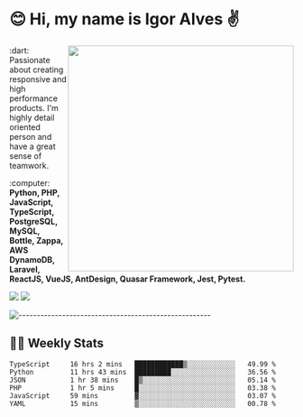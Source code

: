 # :blush: Hi, my name is Igor Alves :v:

<img src="https://github-readme-stats.vercel.app/api?username=iguit0&show_icons=true&include_all_commits=true&count_private=true&theme=dark" min-width="400px" max-width="400px" width="400px" align="right" />

<p align="left"> 
  :dart: Passionate about creating responsive and high performance products.
  I'm highly detail oriented person and have a great sense of teamwork.
</p>

<p align="left">
  :computer: <strong>Python, PHP, JavaScript, TypeScript, PostgreSQL, MySQL, Bottle, Zappa, AWS DynamoDB, Laravel, ReactJS, VueJS, AntDesign, Quasar Framework, Jest, Pytest.</strong>
</p>

<p align="left">
  <a href="https://www.linkedin.com/in/igor-lucio-alves" target="_blank" rel="noopener noreferrer" alt="LinkedIn">
  <img src="https://img.shields.io/badge/LinkedIn-0077B5?style=for-the-badge&logo=linkedin&logoColor=white" /></a>

  <a href="https://t.me/iguit0" target="_blank" rel="noopener noreferrer" alt="Telegram">
  <img src="https://img.shields.io/badge/Telegram-2CA5E0?style=for-the-badge&logo=telegram&logoColor=white" /></a>
</p>

![-----------------------------------------------------](https://raw.githubusercontent.com/andreasbm/readme/master/assets/lines/aqua.png)

## :man_technologist: Weekly Stats
<!--START_SECTION:waka-->

```text
TypeScript     16 hrs 2 mins   ████████████▒░░░░░░░░░░░░   49.99 %
Python         11 hrs 43 mins  █████████░░░░░░░░░░░░░░░░   36.56 %
JSON           1 hr 38 mins    █▒░░░░░░░░░░░░░░░░░░░░░░░   05.14 %
PHP            1 hr 5 mins     █░░░░░░░░░░░░░░░░░░░░░░░░   03.38 %
JavaScript     59 mins         ▓░░░░░░░░░░░░░░░░░░░░░░░░   03.07 %
YAML           15 mins         ▒░░░░░░░░░░░░░░░░░░░░░░░░   00.78 %
```

<!--END_SECTION:waka-->

